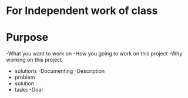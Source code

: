 # For Independent work of class
# Purpose
-What you want to work on
-How you going to work on this project
-Why working on this project
  - solutions
-Documenting
-Description
 - problem
 - solution
 - tasks
-Goal
